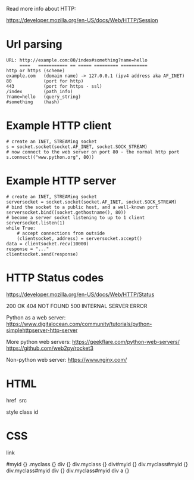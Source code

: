 Read more info about HTTP:

https://developer.mozilla.org/en-US/docs/Web/HTTP/Session

# Url parsing

    URL: http://example.com:80/index#something?name=hello
         ====   =========== == ===== ========= ==========
    http or https (scheme)
    example.com   (domain name) -> 127.0.0.1 (ipv4 address aka AF_INET)
    80            (port for http)
    443           (port for https - ssl)
    /index        (path_info)
    ?name=hello   (query_string)
    #something    (hash)

# Example HTTP client

    # create an INET, STREAMing socket
    s = socket.socket(socket.AF_INET, socket.SOCK_STREAM)
    # now connect to the web server on port 80 - the normal http port
    s.connect(("www.python.org", 80))

# Example HTTP server

    # create an INET, STREAMing socket
    serversocket = socket.socket(socket.AF_INET, socket.SOCK_STREAM)
    # bind the socket to a public host, and a well-known port
    serversocket.bind((socket.gethostname(), 80))
    # become a server socket listening to up to 1 client
    serversocket.listen(1)
    while True:
        # accept connections from outside
        (clientsocket, address) = serversocket.accept()
	data = clientsocket.recv(10000)
	response = "..."
	clientsocket.send(response)	

# HTTP Status codes

https://developer.mozilla.org/en-US/docs/Web/HTTP/Status

200 OK
404 NOT FOUND
500 INTERNAL SERVER ERROR

Python as a web server:
https://www.digitalocean.com/community/tutorials/python-simplehttpserver-http-server

More python web servers:
https://geekflare.com/python-web-servers/
https://github.com/web2py/rocket3

Non-python web server:
https://www.nginx.com/

# HTML

<a> href
<img> src
<div> style class id

# CSS

<div class="myclass" id="myid">
  <div>
    <a>link</a>
  </div>
<div>

#myid {}
.myclass {}
div {}
div.myclass {}
div#myid {}
div.myclass#myid {}
div.myclass#myid div {}
div.myclass#myid div a {}
